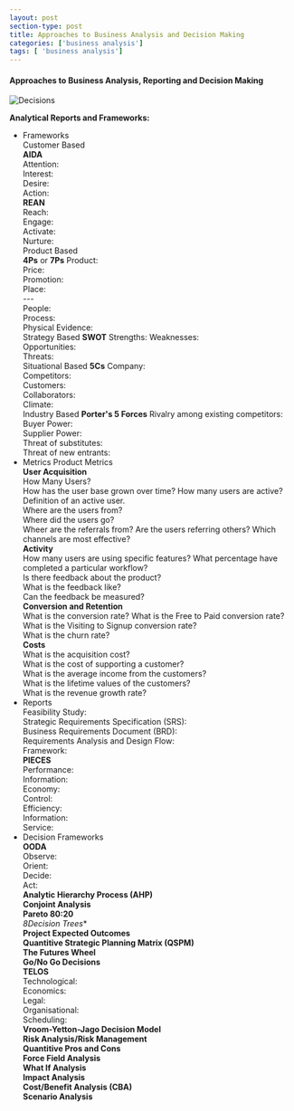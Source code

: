 ```yaml
---
layout: post
section-type: post
title: Approaches to Business Analysis and Decision Making
categories: ['business analysis']
tags: [ 'business analysis']
---
```



#### Approaches to Business Analysis, Reporting and Decision Making

![Decisions](/img/decisions.png "Decision Making")

**Analytical Reports and Frameworks:**  
- Frameworks   
	Customer Based  
		**AIDA**  
			Attention:  
			Interest:  
			Desire:  
			Action:  
		**REAN**  
			Reach:  
			Engage:  
			Activate:  
			Nurture:  
	Product Based  
		**4Ps** or **7Ps**
			Product:  
			Price:  
			Promotion:  
			Place:  
			---  
			People:  
			Process:  
			Physical Evidence:  
	Strategy Based
		**SWOT**
			Strengths:
			Weaknesses:  
			Opportunities:  
			Threats:  
	Situational Based
		**5Cs**
			Company:  
			Competitors:  
			Customers:  
			Collaborators:  
			Climate:  
	Industry Based
		**Porter's 5 Forces**
			Rivalry among existing competitors:  
			Buyer Power:  
			Supplier Power:  
			Threat of substitutes:  
			Threat of new entrants:  
- Metrics
	Product Metrics  
		**User Acquisition**  
			How Many Users?  
			How has the user base grown over time?
			How many users are active?  
			Definition of an active user.  
			Where are the users from?  
			Where did the users go?  
			Wheer are the referrals from?
			Are the users referring others?
			Which channels are most effective?  
		**Activity**  
			How many users are using specific features?
			What percentage have completed a particular workflow?  
			Is there feedback about the product?  
			What is the feedback like?  
			Can the feedback be measured?  
		**Conversion and Retention**  
			What is the conversion rate?
			What is the Free to Paid conversion rate?
			What is the Visiting to Signup conversion rate?  
			What is the churn rate?  
		**Costs**  
			What is the acquisition cost?  
			What is the cost of supporting a customer?  
			What is the average income from the customers?  
			What is the lifetime values of the customers?  
			What is the revenue growth rate?  
- Reports  
	Feasibility Study:  
	Strategic Requirements Specification (SRS):  
	Business Requirements Document (BRD):  
	Requirements Analysis and Design Flow:  
	Framework:  
		**PIECES**  
			Performance:  
			Information:  
			Economy:  
			Control:  
			Efficiency:  
			Information:  
			Service:  
- Decision Frameworks  
	**OODA**  
		Observe:  
		Orient:  
		Decide:  
		Act:  
	**Analytic Hierarchy Process (AHP)**  
	**Conjoint Analysis**  
	**Pareto 80:20**  
	*8Decision Trees**  
	**Project Expected Outcomes**  
	**Quantitive Strategic Planning Matrix (QSPM)**  
	**The Futures Wheel**  
	**Go/No Go Decisions**  
	**TELOS**  
		Technological:  
		Economics:  
		Legal:  
		Organisational:  
		Scheduling:  
	**Vroom-Yetton-Jago Decision Model**  
	**Risk Analysis/Risk Management**  
	**Quantitive Pros and Cons**  
	**Force Field Analysis**  
	**What If Analysis**  
	**Impact Analysis**  
	**Cost/Benefit Analysis (CBA)**  
	**Scenario Analysis**  


